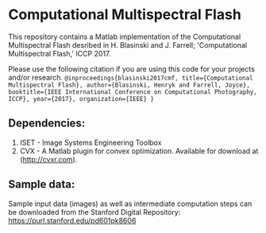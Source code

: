 # Computational Multispectral Flash

This repository contains a Matlab implementation of the Computational Multispectral Flash desribed in H. Blasinski and J. Farrell; 'Computational Multispectral Flash,' ICCP 2017.

Please use the following citation if you are using this code for your projects and/or research.
    ```
    @inproceedings{blasinski2017cmf,
        title={Computational Multispectral Flash},
        author={Blasinski, Henryk and Farrell, Joyce},
        booktitle={IEEE International Conference on Computational Photography, ICCP},
        year={2017},
        organization={IEEE}
     }
     ```

## Dependencies:
1. ISET - Image Systems Engineering Toolbox 
2. CVX - A Matlab plugin for convex optimization. Available for download at (http://cvxr.com).

## Sample data:
Sample input data (images) as well as intermediate computation steps can be 
downloaded from the Stanford Digital Repository:
https://purl.stanford.edu/pd601pk8606



